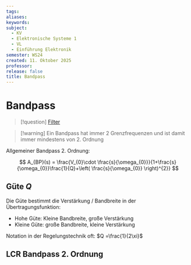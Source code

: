 ```yaml
---
tags: 
aliases: 
keywords: 
subject:
  - KV
  - Elektronische Systeme 1
  - VL
  - Einführung Elektronik
semester: WS24
created: 11. Oktober 2025
professor:
release: false
title: Bandpass
---
```


# Bandpass

> [!question] [Filter](Filter.md)

> [!warning] Ein Bandpass hat immer 2 Grenzfrequenzen und ist damit immer mindestens von 2. Ordnung

Allgemeiner Bandpass 2. Ordnung:

$$
A_{BP}(s) = \frac{V_{0}\cdot \frac{s}{\omega_{0}}}{1+\frac{s}{\omega_{0}}\frac{1}{Q}+\left( \frac{s}{\omega_{0}} \right)^{2}} 
$$


## Güte $Q$

Die Güte bestimmt die Verstärkung / Bandbreite in der Übertragungsfunktion:

- Hohe Güte: Kleine Bandbreite, große Verstärkung
- Kleine Güte: große Bandbreite, kleine Verstärkung

Notation in der Regelungstechnik oft: $Q =\frac{1}{2\xi}$

## LCR Bandpass 2. Ordnung

